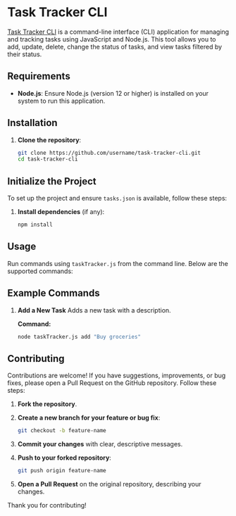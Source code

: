 # Task Tracker CLI

[Task Tracker CLI](https://roadmap.sh/projects/task-tracker) is a command-line interface (CLI) application for managing and tracking tasks using JavaScript and Node.js. This tool allows you to add, update, delete, change the status of tasks, and view tasks filtered by their status.

## Requirements

- **Node.js**: Ensure Node.js (version 12 or higher) is installed on your system to run this application.

## Installation

1. **Clone the repository**:
   ```bash
   git clone https://github.com/username/task-tracker-cli.git
   cd task-tracker-cli
   ```

## Initialize the Project

To set up the project and ensure `tasks.json` is available, follow these steps:

1. **Install dependencies** (if any):
   ```bash
   npm install
   ```

## Usage

Run commands using `taskTracker.js` from the command line. Below are the supported commands:

## Example Commands

1. **Add a New Task**
   Adds a new task with a description.

   **Command:**

   ```bash
   node taskTracker.js add "Buy groceries"
   ```

## Contributing

Contributions are welcome! If you have suggestions, improvements, or bug fixes, please open a Pull Request on the GitHub repository. Follow these steps:

1. **Fork the repository**.

2. **Create a new branch for your feature or bug fix**:

   ```bash
   git checkout -b feature-name
   ```

3. **Commit your changes** with clear, descriptive messages.

4. **Push to your forked repository**:

   ```bash
   git push origin feature-name
   ```

5. **Open a Pull Request** on the original repository, describing your changes.

Thank you for contributing!
